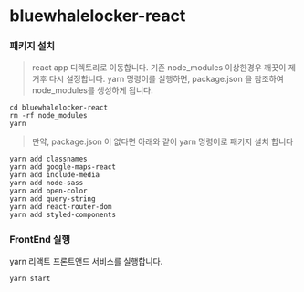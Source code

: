 # bluewhalelocker-react

### 패키지 설치
> react app 디렉토리로 이동합니다.
기존 node_modules 이상한경우 깨끗이 제거후 다시 설정합니다.
yarn 명령어를 실행하면, package.json 을 참조하여 node_modules를 생성하게 됩니다.

~~~
cd bluewhalelocker-react
rm -rf node_modules
yarn
~~~

> 만약, package.json 이 없다면
아래와 같이 yarn 명령어로 패키지 설치 합니다
~~~
yarn add classnames
yarn add google-maps-react
yarn add include-media
yarn add node-sass
yarn add open-color
yarn add query-string
yarn add react-router-dom
yarn add styled-components
~~~

### FrontEnd 실행
yarn 리액트 프론트앤드 서비스를 실행합니다.
~~~
yarn start
~~~

